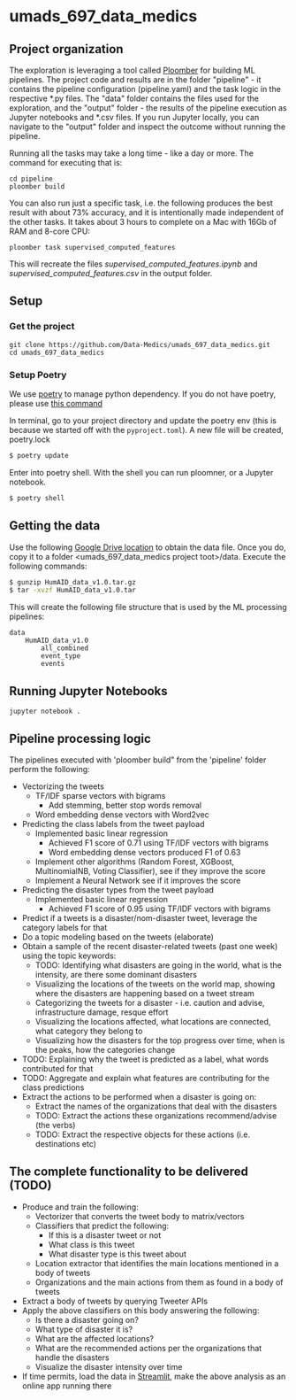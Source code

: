 # umads_697_data_medics

## Project organization
The exploration is leveraging a tool called [Ploomber](https://ploomber.readthedocs.io/en/latest/) for building ML pipelines.
The project code and results are in the folder "pipeline" - it contains the pipeline configuration (pipeline.yaml) and 
the task logic in the respective *.py files. The "data" folder contains the files used for the 
exploration, and the "output" folder - the results of the pipeline execution as Jupyter notebooks and *.csv files. 
If you run Jupyter locally, you can navigate to the "output" folder and inspect the outcome without running the pipeline.

Running all the tasks may take a long time - like a day or more. The command for executing that is:
```buildoutcfg
cd pipeline
ploomber build
```
You can also run just a specific task, i.e. the following produces the best result with about 73%
accuracy, and it is intentionally made independent of the other tasks. It takes about 3 hours to complete
on a Mac with 16Gb of RAM and 8-core CPU:
```buildoutcfg
ploomber task supervised_computed_features
```
This will recreate the files _supervised_computed_features.ipynb_ and _supervised_computed_features.csv_
in the output folder.

## Setup

### Get the project

```buildoutcfg
git clone https://github.com/Data-Medics/umads_697_data_medics.git
cd umads_697_data_medics
```

### Setup Poetry

We use [poetry](https://python-poetry.org/docs/) to manage python dependency.
If you do not have poetry, please use [this command](https://python-poetry.org/docs/#osx--linux--bashonwindows-install-instructions)

In terminal, go to your project directory and update the poetry env (this is because we started off with the `pyproject.toml`). A new file will be created, poetry.lock 
```bash
$ poetry update 
```

Enter into poetry shell. With the shell you can run ploomner, or a Jupyter notebook. 
```bash
$ poetry shell
```

## Getting the data
Use the following [Google Drive location](https://drive.google.com/file/d/1pNMVhe1eXrm85SS6uyJkq8XVhF4Uqz2i/view) to obtain the data file.
Once you do, copy it to a folder <umads_697_data_medics project toot>/data. Execute the following commands:
```bash
$ gunzip HumAID_data_v1.0.tar.gz
$ tar -xvzf HumAID_data_v1.0.tar
```
This will create the following file structure that is used by the ML processing pipelines:
```
data
    HumAID_data_v1.0
        all_combined
        event_type
        events
```

## Running Jupyter Notebooks
```buildoutcfg
jupyter notebook .
```

## Pipeline processing logic
The pipelines executed with 'ploomber build" from the 'pipeline' folder perform the following:
- Vectorizing the tweets 
  - TF/IDF sparse vectors with bigrams
    - Add stemming, better stop words removal
  - Word embedding dense vectors with Word2vec
- Predicting the class labels from the tweet payload
  - Implemented basic linear regression
    - Achieved F1 score of 0.71 using TF/IDF vectors with bigrams
    - Word embedding dense vectors produced F1 of 0.63
  - Implement other algorithms (Random Forest, XGBoost, MultinomialNB, Voting Classifier), see if they improve the score
  - Implement a Neural Network see if it improves the score
- Predicting the disaster types from the tweet payload
  - Implemented basic linear regression
    - Achieved F1 score of 0.95 using TF/IDF vectors with bigrams
- Predict if a tweets is a disaster/nom-disaster tweet, leverage the category labels for that
- Do a topic modeling based on the tweets (elaborate)
- Obtain a sample of the recent disaster-related tweets (past one week) using the topic keywords: 
    - TODO: Identifying what disasters are going in the world, what is the intensity, are there some dominant disasters
    - Visualizing the locations of the tweets on the world map, showing where the disasters are happening based on a tweet stream
    - Categorizing the tweets for a disaster - i.e. caution and advise, infrastructure damage, resque effort 
    - Visualizing the locations affected, what locations are connected, what category they belong to
    - Visualizing how the disasters for the top progress over time, when is the peaks, how the categories change
- TODO: Explaining why the tweet is predicted as a label, what words contributed for that
- TODO: Aggregate and explain what features are contributing for the class predictions 
- Extract the actions to be performed when a disaster is going on:
  - Extract the names of the organizations that deal with the disasters
  - TODO: Extract the actions these organizations recommend/advise (the verbs)
  - TODO: Extract the respective objects for these actions (i.e. destinations etc)

## The complete functionality to be delivered (TODO)
- Produce and train the following:
  - Vectorizer that converts the tweet body to matrix/vectors
  - Classifiers that predict the following:
    - If this is a disaster tweet or not
    - What class is this tweet
    - What disaster type is this tweet about
  - Location extractor that identifies the main locations mentioned in a body of tweets
  - Organizations and the main actions from them as found in a body of tweets
- Extract a body of tweets by querying Tweeter APIs
- Apply the above classifiers on this body answering the following:
  - Is there a disaster going on?
  - What type of disaster it is?
  - What are the affected locations?
  - What are the recommended actions per the organizations that handle the disasters
  - Visualize the disaster intensity over time
- If time permits, load the data in [Streamlit](https://streamlit.io/), make the above analysis as an online app running there


